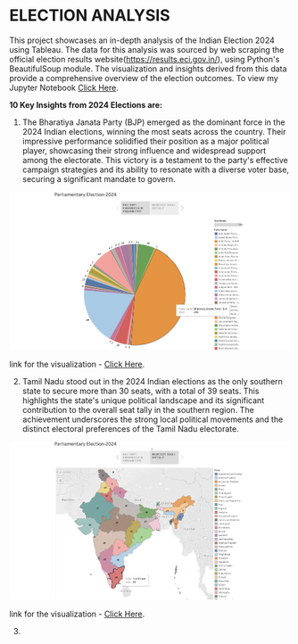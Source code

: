 # ELECTION ANALYSIS
This project showcases an in-depth analysis of the Indian Election 2024 using Tableau. The data for this analysis was sourced by web scraping the official election results website(https://results.eci.gov.in/), using Python's BeautifulSoup module. The visualization and insights derived from this data provide a comprehensive overview of the election outcomes. To view my Jupyter Notebook <a href="https://github.com/msundaram03/2024-India-Election-Analysis/blob/main/2024_ElectionAnalysis.ipynb" target="_blank">Click Here</a>.

<b> 10 Key Insights from 2024 Elections are: </b>

1) The Bharatiya Janata Party (BJP) emerged as the dominant force in the 2024 Indian elections, winning the most seats across the country. Their impressive performance solidified their position as a major political player, showcasing their strong influence and widespread support among the electorate. This victory is a testament to the party's effective campaign strategies and its ability to resonate with a diverse voter base, securing a significant mandate to govern.

![My Image](https://github.com/msundaram03/2024-India-Election-Analysis/blob/main/Image1.png)

link for the visualization - <a href="https://public.tableau.com/app/profile/meenakshi.sundaram.n/viz/Book12_17197355734430/Story1?publish=yes" target="_blank">Click Here</a>.

2) Tamil Nadu stood out in the 2024 Indian elections as the only southern state to secure more than 30 seats, with a total of 39 seats. This highlights the state's unique political landscape and its significant contribution to the overall seat tally in the southern region. The achievement underscores the strong local political movements and the distinct electoral preferences of the Tamil Nadu electorate.

![My Image](https://github.com/msundaram03/2024-India-Election-Analysis/blob/main/Image2.png)

link for the visualization - <a href="https://public.tableau.com/app/profile/meenakshi.sundaram.n/viz/Book12_17197355734430/Story1?publish=yes" target="_blank">Click Here</a>.

3)
